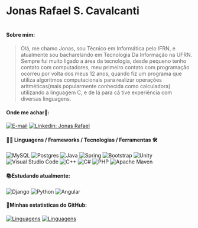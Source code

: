 # Jonas Rafael S. Cavalcanti <h1>
#### Sobre mim: <h4>
>Olá, me chamo Jonas, sou Técnico em Informática pelo IFRN, e atualmente sou bacharelando em Tecnologia Da Informação na UFRN. Sempre fui muito ligado a área da tecnologia, desde pequeno tenho contato com computadores, meu primeiro contato com programação ocorreu por volta dos meus 12 anos, quando fiz um programa que utiliza algoritmos computacionais para realizar operações aritméticas(mais popularmente conhecida como calculadora) utilizando a linguagem C, e de lá para cá tive experiência com diversas linguagens.
>
#### Onde me achar🔎: <h4>
[![E-mail](https://img.shields.io/badge/-Email-000?style=for-the-badge&logo=microsoft-outlook&logoColor=E94D5F)](mailto:jonasrafa07@gmail.com)
[![Linkedin: Jonas Rafael](https://img.shields.io/badge/-Jonas%20Rafael-blue?style=flat-square&logo=Linkedin&logoColor=white&link=LINK-DO-SEU-LINKEDIN)](https://www.linkedin.com/in/jonas-rafael-182b85209/)

#### 👨‍💻 Linguagens / Frameworks / Tecnologias / Ferramentas  🛠 <h4>
![MySQL](https://img.shields.io/badge/mysql-4479A1.svg?style=for-the-badge&logo=mysql&logoColor=white)
![Postgres](https://img.shields.io/badge/postgres-%23316192.svg?style=for-the-badge&logo=postgresql&logoColor=white)
![Java](https://img.shields.io/badge/java-%23ED8B00.svg?style=for-the-badge&logo=openjdk&logoColor=white)
![Spring](https://img.shields.io/badge/spring-%236DB33F.svg?style=for-the-badge&logo=spring&logoColor=white)
![Bootstrap](https://img.shields.io/badge/bootstrap-%238511FA.svg?style=for-the-badge&logo=bootstrap&logoColor=white)
![Unity](https://img.shields.io/badge/unity-%23000000.svg?style=for-the-badge&logo=unity&logoColor=white)
![Visual Studio Code](https://img.shields.io/badge/Visual%20Studio%20Code-0078d7.svg?style=for-the-badge&logo=visual-studio-code&logoColor=white)
![C++](https://img.shields.io/badge/c++-%2300599C.svg?style=for-the-badge&logo=c%2B%2B&logoColor=white)
![C#](https://img.shields.io/badge/c%23-%23239120.svg?style=for-the-badge&logo=csharp&logoColor=white)
![PHP](https://img.shields.io/badge/php-%23777BB4.svg?style=for-the-badge&logo=php&logoColor=white)
![Apache Maven](https://img.shields.io/badge/Apache%20Maven-C71A36?style=for-the-badge&logo=Apache%20Maven&logoColor=white)

#### 📚Estudando atualmente: <h4>
![Django](https://img.shields.io/badge/django-%23092E20.svg?style=for-the-badge&logo=django&logoColor=white)
![Python](https://img.shields.io/badge/python-3670A0?style=for-the-badge&logo=python&logoColor=ffdd54)
![Angular](https://img.shields.io/badge/angular-%23DD0031.svg?style=for-the-badge&logo=angular&logoColor=white)

#### 🔬Minhas estatisticas do GitHub: <h4>
[![Linguagens](https://github-readme-stats.vercel.app/api?username=jonas07br&show_icons=true&locale=pt-BR&&theme=dark)](https://github.com/jonas07br?tab=repositories)
[![Linguagens](https://github-readme-stats.vercel.app/api/top-langs/?username=jonas07br&layout=compact&locale=pt-BR&&theme=dark)](https://github.com/jonas07br?tab=repositories)
